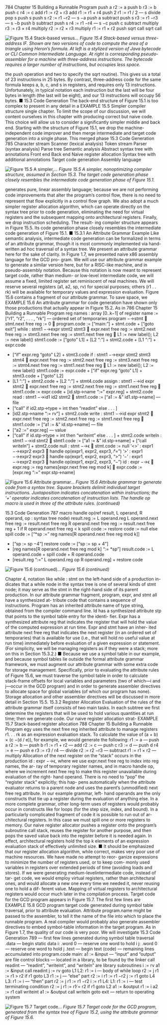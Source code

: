 784
Chapter 15 Building a Runnable Program
push a
r2 := a
push b
r3 := b
push c
r4 := c
add
r1 := r2 + r3
add
r1 := r1 + r4
push 2
r1 := r1 / 2
–– s
divide
pop s
push s
push s
r2 := r1 −r2
–– s −a
push a
subtract
push s
r3 := r1 −r3
–– s −b
push b
subtract
push s
r4 := r1 −r4
–– s −c
push c
subtract
multiply
r3 := r3 × r4
multiply
r2 := r2 × r3
multiply
r1 := r1 × r2
push sqrt
call sqrt
call


![Figure 15.4 Stack-based versus...](images/page_817_caption_Figure%2015.4%20Stack-based%20versus%20three-address%20IF.%20Shown%20are%20two%20versions%20of%20code%20to%20compute%20the%20area%20.png)
*Figure 15.4 Stack-based versus three-address IF. Shown are two versions of code to compute the area of a triangle using Heron’s formula. At left is a stylized version of Java bytecode or CLI Common Intermediate Language. At right is corresponding pseudo-assembler for a machine with three-address instructions. The bytecode requires a larger number of instructions, but occupies less space.*

the push operation and two to specify the sqrt routine). This gives us a total of
23 instructions in 25 bytes.
By contrast, three-address code for the same formula keeps a, b, c, and s in
registers, and requires only 13 instructions. Unfortunately, in typical notation
each instruction but the last will be four bytes in length (the last will be eight),
and our 13 instructions will occupy 56 bytes.
■
15.3
Code Generation
The back-end structure of Figure 15.1 is too complex to present in any detail in a
EXAMPLE 15.5
Simpler compiler structure
single chapter. To limit the scope of our discussion, we will content ourselves in
this chapter with producing correct but naive code. This choice will allow us to
consider a signiﬁcantly simpler middle and back end. Starting with the structure
of Figure 15.1, we drop the machine-independent code improver and then merge
intermediate and target code generation into a single phase. This merged phase
15.3 Code Generation
785
Character stream
Scanner (lexical analysis)
Token stream
Parser (syntax analysis)
Parse tree
Semantic analysis
Abstract syntax tree
with annotations
Front end
Back end
Naive register allocation
Syntax tree with
additional annotations
Target code generation
Assembly language


![Figure 15.5 A simpler,...](images/page_818_caption_Figure%2015.5%20A%20simpler%2C%20nonoptimizing%20compiler%20structure%2C%20assumed%20in%20Section%2015.3.%20The%20target%20code%20ge.png)
*Figure 15.5 A simpler, nonoptimizing compiler structure, assumed in Section 15.3. The target code generation phase closely resembles the intermediate code generation phase of Figure 15.1.*

generates pure, linear assembly language; because we are not performing code
improvements that alter the program’s control ﬂow, there is no need to represent
that ﬂow explicitly in a control ﬂow graph. We also adopt a much simpler register
allocation algorithm, which can operate directly on the syntax tree prior to code
generation, eliminating the need for virtual registers and the subsequent mapping
onto architectural registers. Finally, we drop instruction scheduling. The result-
ing compiler structure appears in Figure 15.5. Its code generation phase closely
resembles the intermediate code generation of Figure 15.1.
■
15.3.1 An Attribute Grammar Example
Like semantic analysis, intermediate code generation can be formalized in terms
of an attribute grammar, though it is most commonly implemented via hand-
written ad hoc traversal of a syntax tree. We present an attribute grammar here
for the sake of clarity.
In Figure 1.7, we presented naive x86 assembly language for the GCD pro-
gram. We will use our attribute grammar example to generate a similar version
here, but for a RISC-like machine, and in pseudo-assembly notation. Because this
notation is now meant to represent target code, rather than medium- or low-level
intermediate code, we will assume a ﬁxed, limited register set reminiscent of real
machines. We will reserve several registers (a1, a2, sp, rv) for special purposes;
others (r1 . . rk) will be available for temporary values and expression evaluation.
Figure 15.6 contains a fragment of our attribute grammar. To save space, we
EXAMPLE 15.6
An attribute grammar for
code generation
have shown only those productions that actually appear in Figure 15.2. As in
786
Chapter 15 Building a Runnable Program
reg names : array [0..k−1] of register name := [“r1”, “r2”, . . . , “rk”]
–– ordered set of temporaries
program −→stmt
 stmt.next free reg := 0
 program.code := [“main:”] + stmt.code + [“goto exit”]
while : stmt1 −→expr stmt2 stmt3
 expr.next free reg := stmt2.next free reg := stmt3.next free reg := stmt1.next free reg
 L1 := new label(); L2 := new label()
stmt1.code := [“goto” L1] + [L2 “:”] + stmt2.code + [L1 “:”] + expr.code
+ [“if” expr.reg “goto” L2] + stmt3.code
if : stmt1 −→expr stmt2 stmt3 stmt4
 expr.next free reg := stmt2.next free reg := stmt3.next free reg := stmt4.next free reg :=
stmt1.next free reg
 L1 := new label(); L2 := new label()
stmt1.code := expr.code + [“if” expr.reg “goto” L1] + stmt3.code + [“goto” L2]
+ [L1 “:”] + stmt2.code + [L2 “:”] + stmt4.code
assign : stmt1 −→id expr stmt2
 expr.next free reg := stmt2.next free reg := stmt1.next free reg
 stmt1.code := expr.code + [id.stp→name “:=” expr.reg] + stmt2.code
read : stmt1 −→id1 id2 stmt2
 stmt1.code := [“a1 := &” id1.stp→name]
–– ﬁle
+ [“call” if id2.stp→type = int then “readint” else . . . ]
+ [id2.stp→name “:= rv”] + stmt2.code
write : stmt1 −→id expr stmt2
 expr.next free reg := stmt2.next free reg := stmt1.next free reg
 stmt1.code := [“a1 := &” id.stp→name]
–– ﬁle
+ [“a2 :=” expr.reg]
–– value
+ [“call” if id.stp→type = int then “writeint” else . . . ] + stmt2.code
writeln : stmt1 −→id stmt2
 stmt1.code := [“a1 := &” id.stp→name] + [“call writeln”] + stmt2.code
null : stmt −→ϵ
 stmt.code := null
‘<>’ : expr1 −→expr2 expr3
 handle op(expr1, expr2, expr3, “̸=”)
‘>’ : expr1 −→expr2 expr3
 handle op(expr1, expr2, expr3, “>”)
‘−’ : expr1 −→expr2 expr3
 handle op(expr1, expr2, expr3, “−”)
id : expr −→ϵ
 expr.reg := reg names[expr.next free reg mod k]
 expr.code := [expr.reg “:=” expr.stp→name]


![Figure 15.6 Attribute grammar...](images/page_819_caption_Figure%2015.6%20Attribute%20grammar%20to%20generate%20code%20from%20a%20syntax%20tree.%20Square%20brackets%20delimit%20individua.png)
*Figure 15.6 Attribute grammar to generate code from a syntax tree. Square brackets delimit individual target instructions. Juxtaposition indicates concatenation within instructions; the ‘+’ operator indicates concatenation of instruction lists. The handle op macro is used in three of the attribute rules. (continued)*

15.3 Code Generation
787
macro handle op(ref result, L operand, R operand, op : syntax tree node)
result.reg := L operand.reg
L operand.next free reg := result.next free reg
R operand.next free reg := result.next free reg + 1
if R operand.next free reg < k
spill code := restore code := null
else
spill code := [“*sp :=” reg names[R operand.next free reg mod k]]
+ [“sp := sp −4”]
restore code := [“sp := sp + 4”]
+ [reg names[R operand.next free reg mod k] “:= *sp”]
result.code := L operand.code + spill code + R operand.code
+ [result.reg “:=” L operand.reg op R operand.reg] + restore code


![Figure 15.6 (continued)...](images/page_820_caption_Figure%2015.6%20%28continued%29.png)
*Figure 15.6 (continued)*

Chapter 4, notation like while : stmt on the left-hand side of a production in-
dicates that a while node in the syntax tree is one of several kinds of stmt node;
it may serve as the stmt in the right-hand side of its parent production. In our
attribute grammar fragment, program, expr, and stmt all have a synthesized at-
tribute code that contains a sequence of instructions. Program has an inherited
attribute name of type string, obtained from the compiler command line. Id has
a synthesized attribute stp that points to the symbol table entry for the identi-
ﬁer. Expr has a synthesized attribute reg that indicates the register that will hold
the value of the computed expression at run time. Expr and stmt have an inher-
ited attribute next free reg that indicates the next register (in an ordered set of
temporaries) that is available for use (i.e., that will hold no useful value at run
time) immediately before evaluation of a given expression or statement. (For
simplicity, we will be managing registers as if they were a stack; more on this in
Section 15.3.2.)
■
Because we use a symbol table in our example, and because symbol tables lie
outside the formal attribute grammar framework, we must augment our attribute
grammar with some extra code for storage management. Speciﬁcally, prior to
evaluating the attribute rules of Figure 15.6, we must traverse the symbol table in
order to calculate stack-frame offsets for local variables and parameters (two of
which—i and j—occur in the GCD program) and in order to generate assembler
directives to allocate space for global variables (of which our program has none).
Storage allocation and other assembler directives will be discussed in more detail
in Section 15.5.
15.3.2 Register Allocation
Evaluation of the rules of the attribute grammar itself consists of two main tasks.
In each subtree we ﬁrst determine the registers that will be used to hold various
quantities at run time; then we generate code. Our naive register allocation strat-
EXAMPLE 15.7
Stack-based register
allocation
788
Chapter 15 Building a Runnable Program
egy uses the next free reg inherited attribute to manage registers r1. . . rk as an
expression evaluation stack. To calculate the value of (a + b) × (c −(d / e)), for
example, we would generate the following:
r1 := a
–– push a
r2 := b
–– push b
r1 := r1 + r2
–– add
r2 := c
–– push c
r3 := d
–– push d
r4 := e
–– push e
r3 := r3 / r4
–– divide
r2 := r2 −r3
–– subtract
r1 := r1 × r2
–– multiply
Allocation of the next register on the “stack” occurs in the production id :
expr −→ϵ, where we use expr.next free reg to index into reg names, the ar-
ray of temporary register names, and in macro handle op, where we increment
next free reg to make this register unavailable during evaluation of the right-
hand operand. There is no need to “pop” the “register stack” explicitly; this hap-
pens automatically when the attribute evaluator returns to a parent node and uses
the parent’s (unmodiﬁed) next free reg attribute. In our example grammar, left-
hand operands are the only constructs that tie up a register during the evaluation
of anything else. In a more complete grammar, other long-term uses of registers
would probably occur in constructs like for loops (for the step size, index, and
bound).
In a particularly complicated fragment of code it is possible to run out of ar-
chitectural registers. In this case we must spill one or more registers to memory.
Our naive register allocator pushes a register onto the program’s subroutine call
stack, reuses the register for another purpose, and then pops the saved value back
into the register before it is needed again. In effect, architectural registers hold the
top k elements of an expression evaluation stack of effectively unlimited size.
■
It should be emphasized that our register allocation algorithm, while correct,
makes very poor use of machine resources. We have made no attempt to reor-
ganize expressions to minimize the number of registers used, or to keep com-
monly used variables in registers over extended periods of time (avoiding loads
and stores). If we were generating medium-levelintermediate code, instead of tar-
get code, we would employ virtual registers, rather than architectural ones, and
would allocate a new one every time we needed it, never reusing one to hold a dif-
ferent value. Mapping of virtual registers to architectural registers would occur
much later in the compilation process.
Target code for the GCD program appears in Figure 15.7. The ﬁrst few lines are
EXAMPLE 15.8
GCD program target code
generated during symbol table traversal, prior to attribute evaluation. Attribute
program.name might be passed to the assembler, to tell it the name of the ﬁle
into which to place the runnable program. A real compiler would probably also
generate assembler directives to embed symbol-table information in the target
program. As in Figure 1.7, the quality of our code is very poor. We will investigate
15.3 Code Generation
789
–– ﬁrst few lines generated during symbol table traversal
.data
–– begin static data
i:
.word 0
–– reserve one word to hold i
j:
.word 0
–– reserve one word to hold j
.text
–– begin text (code)
–– remaining lines accumulated into program.code
main:
a1 := &input –– “input” and “output” are ﬁle control blocks
–– located in a library, to be found by the linker
call readint
–– “readint”, “writeint”, and “writeln” are library subroutines
i := rv
a1 := &input
call readint
j := rv
goto L1
L2: r1 := i
–– body of while loop
r2 := j
r1 := r1 > r2
if r1 goto L3
r1 := j
–– “else” part
r2 := i
r1 := r1 −r2
j := r1
goto L4
L3: r1 := i
–– “then” part
r2 := j
r1 := r1 −r2
i := r1
L4:
L1: r1 := i
–– test terminating condition
r2 := j
r1 := r1 ̸= r2
if r1 goto L2
a1 := &output
r1 := i
a2 := r1
call writeint
a1 := &output
call writeln
goto exit
–– return to operating system


![Figure 15.7 Target code...](images/page_822_caption_Figure%2015.7%20Target%20code%20for%20the%20GCD%20program%2C%20generated%20from%20the%20syntax%20tree%20of%20Figure%2015.2%2C%20using%20th.png)
*Figure 15.7 Target code for the GCD program, generated from the syntax tree of Figure 15.2, using the attribute grammar of Figure 15.6.*

